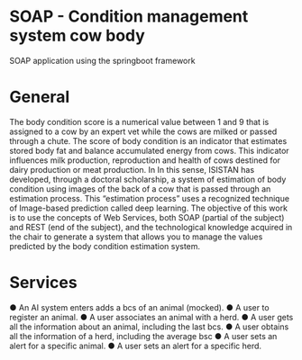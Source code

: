# SOAP - Condition management system cow body

SOAP application using the springboot framework

# General

The body condition score is a numerical value between 1 and 9 that is assigned to a cow by
an expert vet while the cows are milked or passed through a chute. The score of
body condition is an indicator that estimates stored body fat and balance
accumulated energy from cows. This indicator influences milk production,
reproduction and health of cows destined for dairy production or meat production. In
In this sense, ISISTAN has developed, through a doctoral scholarship, a system of
estimation of body condition using images of the back of a cow that is passed
through an estimation process. This “estimation process” uses a recognized technique of
Image-based prediction called deep learning. The objective of this work is to use the
concepts of Web Services, both SOAP (partial of the subject) and REST (end of the
subject), and the technological knowledge acquired in the chair to generate a system that
allows you to manage the values ​​predicted by the body condition estimation system.

# Services

● An AI system enters adds a bcs of an animal (mocked).
● A user to register an animal.
● A user associates an animal with a herd.
● A user gets all the information about an animal, including the last bcs.
● A user obtains all the information of a herd, including the average bsc
● A user sets an alert for a specific animal.
● A user sets an alert for a specific herd.